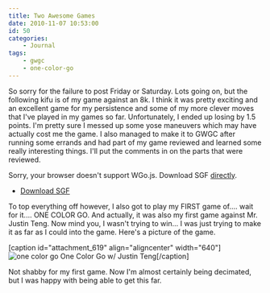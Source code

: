 ```yaml
---
title: Two Awesome Games
date: 2010-11-07 10:53:00
id: 50
categories:
	- Journal
tags:
	- gwgc
	- one-color-go
---
```


So sorry for the failure to post Friday or Saturday. Lots going on, but the following kifu is of my game against an 8k. I think it was pretty exciting and an excellent game for my persistence and some of my more clever moves that I've played in my games so far. Unfortunately, I ended up losing by 1.5 points. I'm pretty sure I messed up some yose maneuvers which may have actually cost me the game. I also managed to make it to GWGC after running some errands and had part of my game reviewed and learned some really interesting things. I'll put the comments in on the parts that were reviewed.

<!--more-->

<article>
	<section data-wgo="/kifu/2010/2010.11.07-Two-Awesome-Games.sgf" data-wgo-enablewheel="false" style="width: 100%">
	  <p>Sorry, your browser doesn't support WGo.js. Download SGF <a href="/kifu/2010/2010.11.07-Two-Awesome-Games.sgf">directly</a>.</p>
	</section>
	<div><ul><li><a href="/kifu/2010/2010.11.07-Two-Awesome-Games.sgf">Download SGF</a></li></ul></div>
</article>

To top everything off however, I also got to play my FIRST game of.... wait for it.... ONE COLOR GO. And actually, it was also my first game against Mr. Justin Teng. Now mind you, I wasn't trying to win... I was just trying to make it as far as I could into the game. Here's a picture of the game.

[caption id="attachment_619" align="aligncenter" width="640"]![](http://www.bengozen.com/wp-content/uploads/2010/11/one-color-go-1024x682.jpg "one color go") One Color Go w/ Justin Teng[/caption]

Not shabby for my first game. Now I'm almost certainly being decimated, but I was happy with being able to get this far.